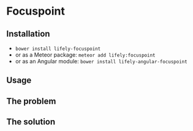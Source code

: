 # Focuspoint

## Installation
- `bower install lifely-focuspoint`
- or as a Meteor package: `meteor add lifely:focuspoint`
- or as an Angular module: `bower install lifely-angular-focuspoint`

## Usage

## The problem

## The solution